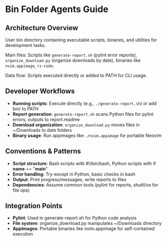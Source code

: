 # Bin Folder Agents Guide

## Architecture Overview

User bin directory containing executable scripts, binaries, and utilities for development tasks.

Main files: Scripts like `generate-report.sh` (pylint error reports), `organize_download.py` (organize downloads by date), binaries like `nvim.appimage`, `rs-code`.

Data flow: Scripts executed directly or added to PATH for CLI usage.

## Developer Workflows

- **Running scripts**: Execute directly (e.g., `./generate-report.sh`) or add bin/ to PATH
- **Report generation**: `generate-report.sh` scans Python files for pylint errors, outputs to report.readme
- **Download organization**: `organize_download.py` moves files in ~/Downloads to date folders
- **Binary usage**: Run appimages like `./nvim.appimage` for portable Neovim

## Conventions & Patterns

- **Script structure**: Bash scripts with #!/bin/bash, Python scripts with if **name** == "**main**"
- **Error handling**: Try-except in Python, basic checks in bash
- **Output**: Print progress/messages, write reports to files
- **Dependencies**: Assume common tools (pylint for reports, shutil/os for file ops)

## Integration Points

- **Pylint**: Used in generate-report.sh for Python code analysis
- **File system**: organize_download.py manipulates ~/Downloads directory
- **AppImages**: Portable binaries like nvim.appimage for self-contained execution
